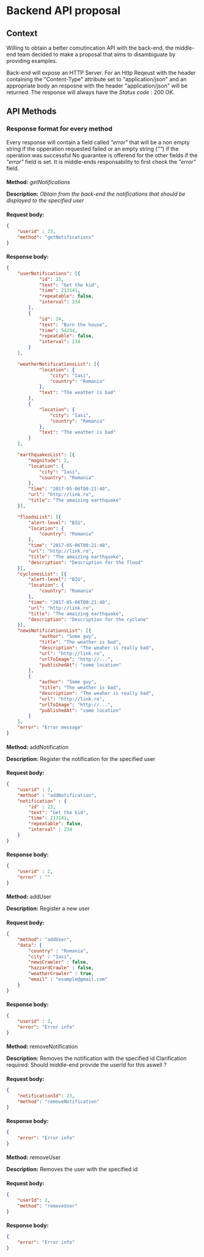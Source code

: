 Backend API proposal
======

Context
------

Willing to obtain a better comutincation API with the back-end, the middle-end team decided to make a proposal that aims to disambiguate by providing examples.

Back-end will expose an HTTP Server. For an Http Reqeust with the header containing the "Content-Type" attribute set to "application/json" and an appropriate body an resposne with the header "application/json" will be returned. The response will
always have the *_Status code_* : 200 OK.

API Methods
------

### Response format for every method
Every response will contain a field called _"error"_ that will be a non empty string if the opperation requested failed or an empty string (_""_) if the operation was successful
No guarantee is offerend for the other fields if the _"error"_ field is set. It is middle-ends responsability to first check the _"error"_ field.

####
**Method:** _getNotifications_

**Description:** _Obtain from the back-end the notifications that should be displayed to the specified user_

####
**Request body:**
```json
{
    "userid" : 23,
    "method": "getNotifications"
}
```
####
**Response body:**

```json
{
	"userNotifications": [{
			"id": 23,
			"text": "Get the kid",
			"time": 213141,
			"repeatable": false,
			"interval": 234
		},
		{
			"id": 24,
			"text": "Burn the house",
			"time": 54234,
			"repeatable": false,
			"interval": 234
		}
	],

	"weatherNotificationsList": [{
			"location": {
				"city": "Iasi",
				"country": "Romania"
			},
			"text": "The weather is bad"
		},
		{
			"location": {
				"city": "Iasi",
				"country": "Romania"
			},
			"text": "The weather is bad"
		}
	],

	"earthquakesList": [{
		"magnitude": 2,
		"location": {
			"city": "Iasi",
			"country": "Romania"
		},
		"time": "2017-05-06T00:21:40",
		"url": "http://link.ro",
		"title": "The amaizing earthquake"
	}],

	"floodsList": [{
		"alert-level": "BIG",
		"location": {
			"country": "Romania"
		},
		"time": "2017-05-06T00:21:40",
		"url": "http://link.ro",
		"title": "The amaizing earthquake",
		"description": "Description for the flood"
	}],
	"cyclonesList": [{
		"alert-level": "BIG",
		"location": {
			"country": "Romania"
		},
		"time": "2017-05-06T00:21:40",
		"url": "http://link.ro",
		"title": "The amaizing earthquake",
		"description": "Description for the cyclone"
	}],
	"newsNotificationsList": [{
			"author": "Some guy",
			"title": "The weather is bad",
			"description": "The weaher is really bad",
			"url": "http://link.ro",
			"urlToImage": "http://...",
			"publishedAt": "some location"
		},
		{
			"author": "Some guy",
			"title": "The weather is bad",
			"description": "The weaher is really bad",
			"url": "http://link.ro",
			"urlToImage": "http://...",
			"publishedAt": "some location"
		}
	],
	"error": "Error message"
}
```
####
**Method:** addNotification


**Description:**  Register the notification for the specified user

####
**Request body:**
```json
{
    "userid" : 2,
    "method" : "addNotification",
    "notification" : {
        "id" : 23,
        "text": "Get the kid",
        "time": 213141,
        "repeatable": false,
        "interval" : 234
    }
}
```

####
**Response body:**
```json
{
    "userid" : 2,
    "error" : "" 
}
```

####
**Method:** addUser


**Description:** Register a new user

####
**Request body:**
```json
{   
    "method": "addUser",
    "data": {
        "country" : "Romania",
        "city" : "Iasi",
        "newsCrawler" : false,
        "hazzardCrawle" : false,
        "weatherCrawler" : true,
        "email" : "example@gmail.com"
    }
}
```
####
**Response body:**
```json
{
    "userid" : 2,
    "error": "Error info"
}
```
####
**Method:** removeNotification

**Description:**  Removes the notification with the specified id
Clarification required: Should middle-end provide the userId for this aswell ?

####
**Request body:**
```json
{
    "notificationId": 23,
    "method": "removeNotification"
}
```

####
**Response body:**
```json
{
    "error": "Error info"
}
```
####
**Method:** removeUser

**Description:**  Removes the user with the specified id

####
**Request body:**
```json
{
    "userId": 2,
    "method": "removeUser"
}
```
####
**Response body:**
```json
{
    "error": "Error info"
}
```
